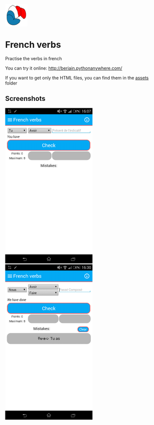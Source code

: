 ![French verbs logo](/app/src/main/assets/logo.png)

#  French verbs

Practise the verbs in french

You can try it online: http://beriain.pythonanywhere.com/

If you want to get only the HTML files, you can find them in the [assets](/app/src/main/assets) folder

## Screenshots

<img src="/screenshot.png" height="500"> <img src="/screenshot2.png" height="500">
